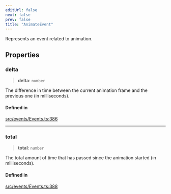 ```yaml
---
editUrl: false
next: false
prev: false
title: "AnimateEvent"
---
```


Represents an event related to animation.

## Properties

### delta

> **delta**: `number`

The difference in time between the current animation frame and the previous one (in milliseconds).

#### Defined in

[src/events/Events.ts:386](https://github.com/agargaro/three.ez/blob/6a659b7871154988e88d8973e76bf92863e7cc6e/src/events/Events.ts#L386)

***

### total

> **total**: `number`

The total amount of time that has passed since the animation started (in milliseconds).

#### Defined in

[src/events/Events.ts:388](https://github.com/agargaro/three.ez/blob/6a659b7871154988e88d8973e76bf92863e7cc6e/src/events/Events.ts#L388)

